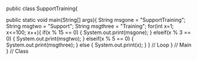 public class SupportTraining{

 public static void main(String[] args){
     String msgone = "SupportTraining";
     String msgtwo = "Support";
     String msgthree = "Training";
   for(int x=1; x<=100; x++){
     if(x % 15 == 0)
      {
        System.out.print(msgone);
      }
     elseif(x % 3 == 0)
       {
         System.out.print(msgtwo);
       }
     elseif(x % 5 == 0)
       {
         System.out.print(msgthree);
       }
     else
       {
         System.out.print(x);
       }
     }  // Loop
   }  // Main
 }  // Class
